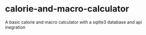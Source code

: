 # calorie-and-macro-calculator
A basic calorie and macro calculator with a sqlite3 database and api inegration
